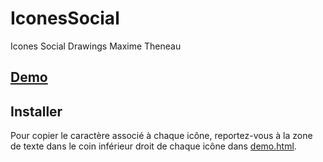 # IconesSocial
Icones Social  Drawings Maxime Theneau

## [Demo](https://maximethe.github.io/Drawn-Social-Icons-/demo.html/)

 <span class="icon-twitter"></span>

## Installer

Pour copier le caractère associé à chaque icône, reportez-vous à la zone de texte dans le coin inférieur droit de chaque icône dans [demo.html](https://maximethe.github.io/Drawn-Social-Icons-/demo.html).